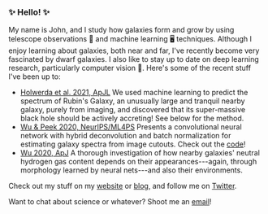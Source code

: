 ### ✨ Hello! ✨

My name is John, and I study how galaxies form and grow by using telescope observations 🔭 and machine learning 🖥️ techniques. Although I enjoy learning about galaxies, both near and far, I've recently become very fascinated by dwarf galaxies. I also like to stay up to date on deep learning research, particularly computer vision 🤖. Here's some of the recent stuff I've been up to:

- [Holwerda et al. 2021, ApJL](https://arxiv.org/abs/2105.03377) We used machine learning to predict the spectrum of Rubin's Galaxy, an unusually large and tranquil nearby galaxy, purely from imaging, and discovered that its super-massive black hole should be actively accreting! See below for the method.
- [Wu & Peek 2020, NeurIPS/ML4PS](https://arxiv.org/abs/2009.12318) Presents a convolutional neural network with hybrid deconvolution and batch normalization for estimating galaxy spectra from image cutouts. Check out the [code](https://github.com/jwuphysics/predicting-spectra-from-images/)!
- [Wu 2020, ApJ](https://arxiv.org/abs/2001.00018) A thorough investigation of how nearby galaxies' neutral hydrogen gas content depends on their appearances---again, through morphology learned by neural nets---and also their environments.

Check out my stuff on my [website](https://jwuphysics.github.io) or [blog](https://jwuphysics.substack.com), and follow me on [Twitter](https://twitter.com/jwuphysics).

Want to chat about science or whatever? Shoot me an [email](mailto:jwuphysics@gmail.com)! 
